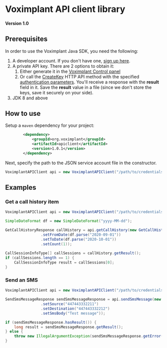 # Voximplant API client library
#### Version 1.0

## Prerequisites

In order to use the Voximplant Java SDK, you need the following:
1. A developer account. If you don't have one, [sign up here](https://voximplant.com/sign-up/).
1. A private API key. There are 2 options to obtain it:
    1. Either generate it in the [Voximplant Control panel](https://manage.voximplant.com/settings/service_accounts)
    1. Or call the [CreateKey](https://voximplant.com/docs/references/httpapi/managing_role_system#createkey) HTTP API method with the specified [authentication parameters](https://voximplant.com/docs/references/httpapi/auth_parameters). You'll receive a response with the __result__ field in it. Save the __result__ value in a file (since we don't store the keys, save it securely on your side).
1. JDK 8 and above

## How to use

Setup a `maven` dependency for your project:

```xml
        <dependency>
            <groupId>org.voximplant</groupId>
            <artifactId>apiclient</artifactId>
            <version>1.0.1</version>
        </dependency>
```

Next, specify the path to the JSON service account file in the constructor.

```java
VoximplantAPIClient api = new VoximplantAPIClient("/path/to/credentials.json");
```

## Examples
### Get a call history item

```java
VoximplantAPIClient api = new VoximplantAPIClient("/path/to/credentials.json");

SimpleDateFormat df = new SimpleDateFormat("yyyy-MM-dd");

GetCallHistoryResponse callHistory = api.getCallHistory(new GetCallHistoryRequest()
                .setFromDate(df.parse("2020-09-01"))
                .setToDate(df.parse("2020-10-01"))
                .setCount(1));
                
CallSessionInfoType[] callSessions = callHistory.getResult();
if (callSessions.length == 1) {
    CallSessionInfoType result = callSessions[0];
}
```

### Send an SMS
```java
VoximplantAPIClient api = new VoximplantAPIClient("/path/to/credentials.json");

SendSmsMessageResponse sendSmsMessageResponse = api.sendSmsMessage(new SendSmsMessageRequest()
                .setSource("447443332211")
                .setDestination("447443332212")
                .setSmsBody("Test message"));

if (sendSmsMessageResponse.hasResult()) {
    long result = sendSmsMessageResponse.getResult();
} else {
    throw new IllegalArgumentException(sendSmsMessageResponse.getError().getMsg());
}
```

